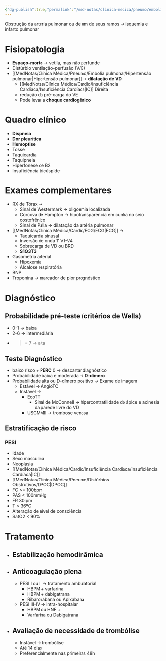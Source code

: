 ```yaml
---
{"dg-publish":true,"permalink":"/med-notas/clinica-medica/pneumo/embolia-pulmonar/tromboembolismo-pulmonar/"}
---
```



Obstrução da artéria pulmonar ou de um de seus ramos -> isquemia e infarto pulmonar
# Fisiopatologia
- **Espaço-morto** -> vetila, mas não perfunde
- Distúrbio ventilação-perfusão (V/Q)
- [[MedNotas/Clínica Médica/Pneumo/Embolia pulmonar/Hipertensão pulmonar\|Hipertensão pulmonar]] -> **dilatação de VD**
	- [[MedNotas/Clínica Médica/Cardio/Insuficiência Cardíaca/Insuficiência Cardíaca\|IC]] Direita
	- redução da pré-carga do VE
	- Pode levar a **choque cardiogênico**
# Quadro clínico
- **Dispneia**
- **Dor pleurítica**
- **Hemoptise**
- Tosse
- Taquicardia
- Taquipneia
- Hiperfonese de B2
- Insuficiência tricúspide

# Exames complementares
- RX de Tórax ->
	- Sinal de Westermark -> oligoemia localizada
	- Corcova de Hampton -> hipotransparencia em cunha no seio costofrênico
	- Sinal de Palla -> dilatação da artéria pulmonar
- [[MedNotas/Clínica Médica/Cardio/ECG/ECG\|ECG]] ->
	- Taquicardia sinusal
	- Inversão de onda T V1-V4
	- Sobrecarga de VD ou BRD
	- **S1Q3T3**
- Gasometria arterial
	- Hipoxemia
	- Alcalose respiratória
- BNP
- Troponina -> marcador de pior prognóstico
# Diagnóstico
## Probabilidade pré-teste (critérios de Wells)
- 0-1 -> baixa
- 2-6 -> intermediária
- >= 7 -> alta
## Teste Diagnóstico
- baixo risco + **PERC** 0 -> descartar diagnóstico
- Probabilidade baixa e moderada -> **D-dímero**
- Probabilidade alta ou D-dímero positivo -> Exame de imagem
	- Estável -> AngioTC
	- Instável -> 
		- EcoTT 
			- Sinal de McConnell -> hipercontratilidade do ápice e acinesia da parede livre do VD
		- USGMMII -> trombose venosa
## Estratificação de risco
### PESI
- Idade
- Sexo masculina
- Neoplasia
- [[MedNotas/Clínica Médica/Cardio/Insuficiência Cardíaca/Insuficiência Cardíaca\|IC]]
- [[MedNotas/Clínica Médica/Pneumo/Distúrbios Obstrutivos/DPOC\|DPOC]]
- FC >= 100bpm
- PAS < 100mmHg
- FR 30ipm
- T < 36ºC
- Alteração de nível de consciência
- SatO2 < 90%

# Tratamento
- ## Estabilização hemodinâmica
- ## Anticoagulação plena
	- PESI I ou II -> tratamento ambulatorial
		- HBPM + varfarina
		- HBPM + dabigatrana
		- Ribaroxabana ou Apixabana
	- PESI III-IV -> intra-hospitalar
		- HBPM ou HNF 
				+
		- Varfarina ou Dabigatrana
- ## Avaliação de necessidade de trombólise
	- Instável -> trombólise
	- Até 14 dias
	- Preferencialmente nas primeiras 48h